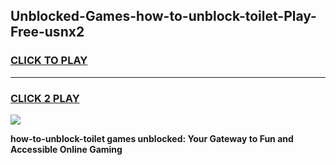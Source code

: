
## Unblocked-Games-how-to-unblock-toilet-Play-Free-usnx2
<h3>
<a href="https://premium76.site?title=how-to-unblock-toilet&ref=23A">CLICK TO PLAY</a></h3>
<hr>

<h3>
<a href="https://premium76.site?title=how-to-unblock-toilet&ref=23A">CLICK 2 PLAY</a>
  
</h3>

<a href="https://premium76.site?title=how-to-unblock-toilet&ref=23A"><img src="https://clearcache.store/games.png"></a>


**how-to-unblock-toilet games unblocked: Your Gateway to Fun and Accessible Online Gaming**
